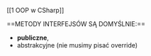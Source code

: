 [[1 OOP w CSharp]]

==METODY INTERFEJSÓW SĄ DOMYŚLNIE:==
- **publiczne**,
- abstrakcyjne (nie musimy pisać override)














